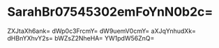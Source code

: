 # SarahBr07545302emFoYnN0b2c=
ZXJtaXh6ank=
dWp0c3FrcmY=
dW9uemV0cmY=
aXJqYnhudXk=
dHBnYXhvY2s=
bWZsZ2NheHA=
YW1pdW56ZnQ=
